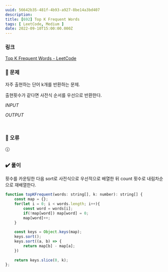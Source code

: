 ```yaml
---
uuid: 56642b35-481f-4b93-a927-8be14a3bd407
description: 
title: [692] Top K Frequent Words
tags: [ LeetCode, Medium ]
date: 2022-09-10T15:00:00.000Z
---
```








### 링크

[Top K Frequent Words - LeetCode](https://leetcode.com/problems/top-k-frequent-words/)

### 📝 문제

자주 출현하는 단어 k개를 반환하는 문제.

출현횟수가 같다면 사전식 순서를 우선으로 반환한다.

*INPUT*

*OUTPUT*

```jsx

```

```jsx

```

### 🚨 오류

<aside>
🕧

</aside>

### ✔️ 풀이

횟수를 카운팅한 다음 sort로 사전식으로 우선적으로 배열한 뒤 count 횟수로 내림차순으로 재배열한다.

```jsx
function topKFrequent(words: string[], k: number): string[] {
    const map = {};
    for(let i = 0; i < words.length; i++){
        const word = words[i];
        if(!map[word]) map[word] = 0;
        map[word]++;
    }
    
    const keys = Object.keys(map);
    keys.sort();
    keys.sort((a, b) => {
        return map[b] - map[a];
    })
    
    return keys.slice(0, k);
};
```